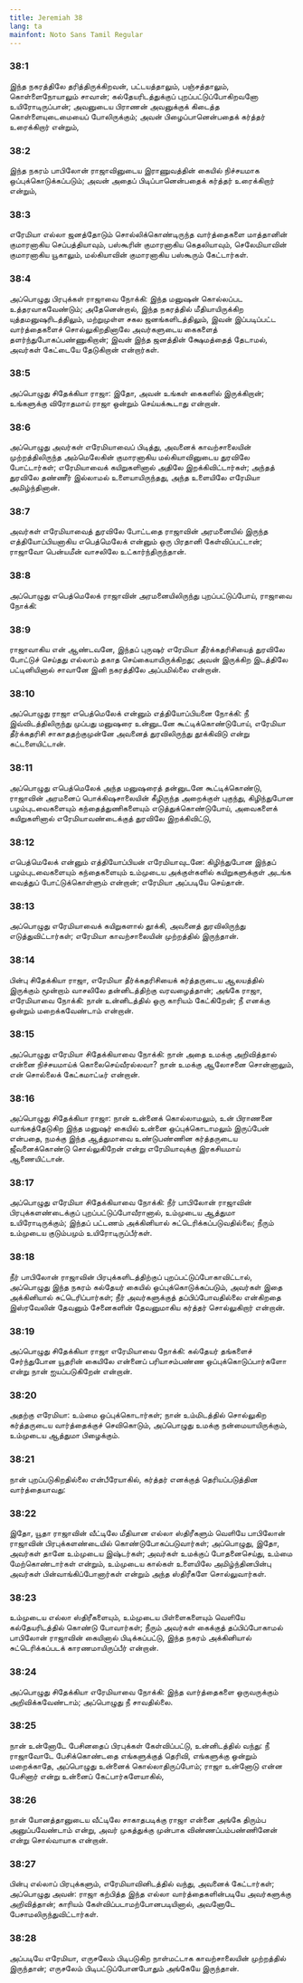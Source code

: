 ```yaml
---
title: Jeremiah 38
lang: ta
mainfont: Noto Sans Tamil Regular
---
```


###  38:1

இந்த நகரத்திலே தரித்திருக்கிறவன், பட்டயத்தாலும், பஞ்சத்தாலும், கொள்ளைநோயாலும் சாவான்; கல்தேயரிடத்துக்குப் புறப்பட்டுப்போகிறவனோ உயிரோடிருப்பான்; அவனுடைய பிராணன் அவனுக்குக் கிடைத்த கொள்ளையுடைமையைப் போலிருக்கும்; அவன் பிழைப்பானென்பதைக் கர்த்தர் உரைக்கிறார் என்றும்,

###  38:2

இந்த நகரம் பாபிலோன் ராஜாவினுடைய இராணுவத்தின் கையில் நிச்சயமாக ஒப்புக்கொடுக்கப்படும்; அவன் அதைப் பிடிப்பானென்பதைக் கர்த்தர் உரைக்கிறார் என்றும்,

###  38:3

எரேமியா எல்லா ஜனத்தோடும் சொல்லிக்கொண்டிருந்த வார்த்தைகளை மாத்தானின் குமாரனாகிய செப்பத்தியாவும், பஸ்கூரின் குமாரனாகிய கெதலியாவும், செலேமியாவின் குமாரனாகிய யூகாலும், மல்கியாவின் குமாரனாகிய பஸ்கூரும் கேட்டார்கள்.

###  38:4

அப்பொழுது பிரபுக்கள் ராஜாவை நோக்கி: இந்த மனுஷன் கொல்லப்பட உத்தரவாகவேண்டும்; அதேனென்றால், இந்த நகரத்தில் மீதியாயிருக்கிற யுத்தமனுஷரிடத்திலும், மற்றுமுள்ள சகல ஜனங்களிடத்திலும், இவன் இப்படிப்பட்ட வார்த்தைகளைச் சொல்லுகிறதினாலே அவர்களுடைய கைகளைத் தளர்ந்துபோகப்பண்ணுகிறான்; இவன் இந்த ஜனத்தின் க்ஷேமத்தைத் தேடாமல், அவர்கள் கேட்டையே தேடுகிறான் என்றார்கள்.

###  38:5

அப்பொழுது சிதேக்கியா ராஜா: இதோ, அவன் உங்கள் கைகளில் இருக்கிறான்; உங்களுக்கு விரோதமாய் ராஜா ஒன்றும் செய்யக்கூடாது என்றான்.

###  38:6

அப்பொழுது அவர்கள் எரேமியாவைப் பிடித்து, அவனைக் காவற்சாலையின் முற்றத்திலிருந்த அம்மெலேகின் குமாரனாகிய மல்கியாவினுடைய துரவிலே போட்டார்கள்; எரேமியாவைக் கயிறுகளினால் அதிலே இறக்கிவிட்டார்கள்; அந்தத் துரவிலே தண்ணீர் இல்லாமல் உளையாயிருந்தது, அந்த உளையிலே எரேமியா அமிழ்ந்தினான்.

###  38:7

அவர்கள் எரேமியாவைத் துரவிலே போட்டதை ராஜாவின் அரமனையில் இருந்த எத்தியோப்பியனாகிய எபெத்மெலேக் என்னும் ஒரு பிரதானி கேள்விப்பட்டான்; ராஜாவோ பென்யமீன் வாசலிலே உட்கார்ந்திருந்தான்.

###  38:8

அப்பொழுது எபெத்மெலேக் ராஜாவின் அரமனையிலிருந்து புறப்பட்டுப்போய், ராஜாவை நோக்கி:

###  38:9

ராஜாவாகிய என் ஆண்டவனே, இந்தப் புருஷர் எரேமியா தீர்க்கதரிசியைத் துரவிலே போட்டுச் செய்தது எல்லாம் தகாத செய்கையாயிருக்கிறது; அவன் இருக்கிற இடத்திலே பட்டினியினால் சாவானே இனி நகரத்திலே அப்பமில்லை என்றான்.

###  38:10

அப்பொழுது ராஜா எபெத்மெலேக் என்னும் எத்தியோப்பியனை நோக்கி: நீ இவ்விடத்திலிருந்து முப்பது மனுஷரை உன்னுடனே கூட்டிக்கொண்டுபோய், எரேமியா தீர்க்கதரிசி சாகாததற்குமுன்னே அவனைத் துரவிலிருந்து தூக்கிவிடு என்று கட்டளையிட்டான்.

###  38:11

அப்பொழுது எபெத்மெலேக் அந்த மனுஷரைத் தன்னுடனே கூட்டிக்கொண்டு, ராஜாவின் அரமனைப் பொக்கிஷசாலையின் கீழிருந்த அறைக்குள் புகுந்து, கிழிந்துபோன பழம்புடவைகளையும் கந்தைத்துணிகளையும் எடுத்துக்கொண்டுபோய், அவைகளைக் கயிறுகளினால் எரேமியாவண்டைக்குத் துரவிலே இறக்கிவிட்டு,

###  38:12

எபெத்மெலேக் என்னும் எத்தியோப்பியன் எரேமியாவுடனே: கிழிந்துபோன இந்தப் பழம்புடவைகளையும் கந்தைகளையும் உம்முடைய அக்குள்களில் கயிறுகளுக்குள் அடங்க வைத்துப் போட்டுக்கொள்ளும் என்றான்; எரேமியா அப்படியே செய்தான்.

###  38:13

அப்பொழுது எரேமியாவைக் கயிறுகளால் தூக்கி, அவனைத் துரவிலிருந்து எடுத்துவிட்டார்கள்; எரேமியா காவற்சாலையின் முற்றத்தில் இருந்தான்.

###  38:14

பின்பு சிதேக்கியா ராஜா, எரேமியா தீர்க்கதரிசியைக் கர்த்தருடைய ஆலயத்தில் இருக்கும் மூன்றாம் வாசலிலே தன்னிடத்திற்கு வரவழைத்தான்; அங்கே ராஜா, எரேமியாவை நோக்கி: நான் உன்னிடத்தில் ஒரு காரியம் கேட்கிறேன்; நீ எனக்கு ஒன்றும் மறைக்கவேண்டாம் என்றான்.

###  38:15

அப்பொழுது எரேமியா சிதேக்கியாவை நோக்கி: நான் அதை உமக்கு அறிவித்தால் என்னை நிச்சயமாய்க் கொலைசெய்வீரல்லவா? நான் உமக்கு ஆலோசனை சொன்னாலும், என் சொல்லைக் கேட்கமாட்டீர் என்றான்.

###  38:16

அப்பொழுது சிதேக்கியா ராஜா: நான் உன்னைக் கொல்லாமலும், உன் பிராணனை வாங்கத்தேடுகிற இந்த மனுஷர் கையில் உன்னை ஒப்புக்கொடாமலும் இருப்பேன் என்பதை, நமக்கு இந்த ஆத்துமாவை உண்டுபண்ணின கர்த்தருடைய ஜீவனைக்கொண்டு சொல்லுகிறேன் என்று எரேமியாவுக்கு இரகசியமாய் ஆணையிட்டான்.

###  38:17

அப்பொழுது எரேமியா சிதேக்கியாவை நோக்கி: நீர் பாபிலோன் ராஜாவின் பிரபுக்களண்டைக்குப் புறப்பட்டுப்போவீரானால், உம்முடைய ஆத்துமா உயிரோடிருக்கும்; இந்தப் பட்டணம் அக்கினியால் சுட்டெரிக்கப்படுவதில்லை; நீரும் உம்முடைய குடும்பமும் உயிரோடிருப்பீர்கள்.

###  38:18

நீர் பாபிலோன் ராஜாவின் பிரபுக்களிடத்திற்குப் புறப்பட்டுப்போகாவிட்டால், அப்பொழுது இந்த நகரம் கல்தேயர் கையில் ஒப்புக்கொடுக்கப்படும், அவர்கள் இதை அக்கினியால் சுட்டெரிப்பார்கள்; நீர் அவர்களுக்குத் தப்பிப்போவதில்லை என்கிறதை இஸ்ரவேலின் தேவனும் சேனைகளின் தேவனுமாகிய கர்த்தர் சொல்லுகிறார் என்றான்.

###  38:19

அப்பொழுது சிதேக்கியா ராஜா எரேமியாவை நோக்கி: கல்தேயர் தங்களைச் சேர்ந்துபோன யூதரின் கையிலே என்னைப் பரியாசம்பண்ண ஒப்புக்கொடுப்பார்களோ என்று நான் ஐயப்படுகிறேன் என்றான்.

###  38:20

அதற்கு எரேமியா: உம்மை ஒப்புக்கொடார்கள்; நான் உம்மிடத்தில் சொல்லுகிற கர்த்தருடைய வார்த்தைக்குச் செவிகொடும், அப்பொழுது உமக்கு நன்மையாயிருக்கும், உம்முடைய ஆத்துமா பிழைக்கும்.

###  38:21

நான் புறப்படுகிறதில்லை என்பீரேயாகில், கர்த்தர் எனக்குத் தெரியப்படுத்தின வார்த்தையாவது:

###  38:22

இதோ, யூதா ராஜாவின் வீட்டிலே மீதியான எல்லா ஸ்திரீகளும் வெளியே பாபிலோன் ராஜாவின் பிரபுக்களண்டையில் கொண்டுபோகப்படுவார்கள்; அப்பொழுது, இதோ, அவர்கள் தானே உம்முடைய இஷ்டர்கள்; அவர்கள் உமக்குப் போதனைசெய்து, உம்மை மேற்கொண்டார்கள் என்றும், உம்முடைய கால்கள் உளையிலே அமிழ்ந்தினபின்பு அவர்கள் பின்வாங்கிப்போனார்கள் என்றும் அந்த ஸ்திரீகளே சொல்லுவார்கள்.

###  38:23

உம்முடைய எல்லா ஸ்திரீகளையும், உம்முடைய பிள்ளைகளையும் வெளியே கல்தேயரிடத்தில் கொண்டு போவார்கள்; நீரும் அவர்கள் கைக்குத் தப்பிப்போகாமல் பாபிலோன் ராஜாவின் கையினால் பிடிக்கப்பட்டு, இந்த நகரம் அக்கினியால் சுட்டெரிக்கப்படக் காரணமாயிருப்பீர் என்றான்.

###  38:24

அப்பொழுது சிதேக்கியா எரேமியாவை நோக்கி: இந்த வார்த்தைகளை ஒருவருக்கும் அறிவிக்கவேண்டாம்; அப்பொழுது நீ சாவதில்லை.

###  38:25

நான் உன்னோடே பேசினதைப் பிரபுக்கள் கேள்விப்பட்டு, உன்னிடத்தில் வந்து: நீ ராஜாவோடே பேசிக்கொண்டதை எங்களுக்குத் தெரிவி, எங்களுக்கு ஒன்றும் மறைக்காதே, அப்பொழுது உன்னைக் கொல்லாதிருப்போம்; ராஜா உன்னோடு என்ன பேசினார் என்று உன்னைப் கேட்பார்களேயாகில்,

###  38:26

நான் யோனத்தானுடைய வீட்டிலே சாகாதபடிக்கு ராஜா என்னை அங்கே திரும்ப அனுப்பவேண்டாம் என்று, அவர் முகத்துக்கு முன்பாக விண்ணப்பம்பண்ணினேன் என்று சொல்வாயாக என்றான்.

###  38:27

பின்பு எல்லாப் பிரபுக்களும், எரேமியாவினிடத்தில் வந்து, அவனைக் கேட்டார்கள்; அப்பொழுது அவன்: ராஜா கற்பித்த இந்த எல்லா வார்த்தைகளின்படியே அவர்களுக்கு அறிவித்தான்; காரியம் கேள்விப்படாமற்போனபடியினால், அவனோடே பேசாமலிருந்துவிட்டார்கள்.

###  38:28

அப்படியே எரேமியா, எருசலேம் பிடிபடுகிற நாள்மட்டாக காவற்சாலையின் முற்றத்தில் இருந்தான்; எருசலேம் பிடிபட்டுப்போனபோதும் அங்கேயே இருந்தான்.

